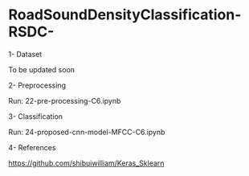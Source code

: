 # RoadSoundDensityClassification-RSDC-

1- Dataset

To be updated soon

2- Preprocessing

Run: 22-pre-processing-C6.ipynb

3- Classification


Run: 24-proposed-cnn-model-MFCC-C6.ipynb


4- References


https://github.com/shibuiwilliam/Keras_Sklearn

